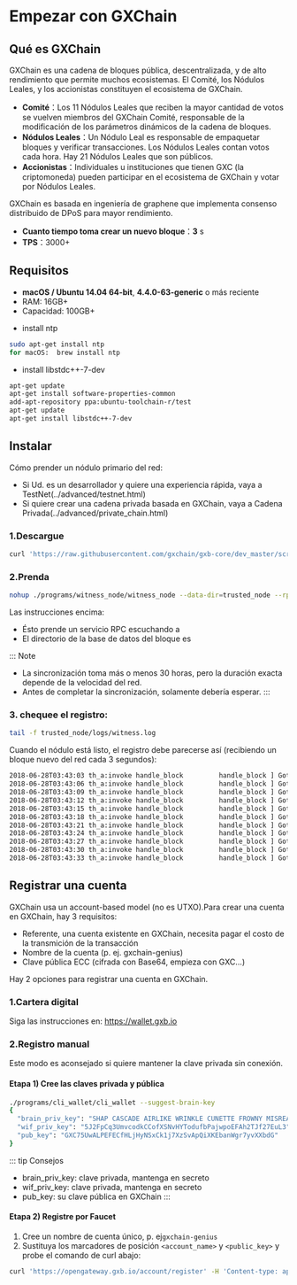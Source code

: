 # Empezar con GXChain

## Qué es GXChain

GXChain es una cadena de bloques pública, descentralizada, y de alto rendimiento que permite muchos ecosistemas. El Comité, los Nódulos Leales, y los accionistas constituyen el ecosistema de GXChain.

- **Comité**：Los 11 Nódulos Leales que reciben la mayor cantidad de votos se vuelven miembros del GXChain Comité, responsable de la modificación de los parámetros dinámicos de la cadena de bloques.
- **Nódulos Leales**：Un Nódulo Leal es responsable de empaquetar bloques y verificar transacciones. Los Nódulos Leales contan votos cada hora. Hay 21 Nódulos Leales que son públicos.
- **Accionistas**：Individuales u instituciones que tienen GXC (la criptomoneda) pueden participar en el ecosistema de GXChain y votar por Nódulos Leales.

GXChain es basada en ingeniería de graphene que implementa consenso distribuido de DPoS para mayor rendimiento.

- **Cuanto tiempo toma crear un nuevo bloque**：**3** s
- **TPS**：3000+

## Requisitos

- **macOS / Ubuntu 14.04 64-bit**, **4.4.0-63-generic** o más reciente
- RAM: 16GB+
- Capacidad: 100GB+


* install ntp
``` bash
sudo apt-get install ntp
for macOS:  brew install ntp
```

* install libstdc++-7-dev
```bash
apt-get update
apt-get install software-properties-common
add-apt-repository ppa:ubuntu-toolchain-r/test
apt-get update
apt-get install libstdc++-7-dev
```


## Instalar

Cómo prender un nódulo primario del red:

- Si Ud. es un desarrollador y quiere una experiencia rápida, vaya a TestNet(../advanced/testnet.html)
- Si quiere crear una cadena privada basada en GXChain, vaya a Cadena Privada(../advanced/private_chain.html)

### 1.Descargue

``` bash
curl 'https://raw.githubusercontent.com/gxchain/gxb-core/dev_master/script/gxchain_install.sh' | bash
```

### 2.Prenda

``` bash
nohup ./programs/witness_node/witness_node --data-dir=trusted_node --rpc-endpoint="127.0.0.1:28090" 1>nohup.out 2>&1 &
```

Las instrucciones encima:
- Ésto prende un servicio RPC escuchando a 
- El directorio de la base de datos del bloque es 

::: Note
- La sincronización toma más o menos 30 horas, pero la duración exacta depende de la velocidad del red.
- Antes de completar la sincronización, solamente debería esperar.
:::

### 3. chequee el registro:

``` bash
tail -f trusted_node/logs/witness.log
```

Cuando el nódulo está listo, el registro debe parecerse así (recibiendo un bloque nuevo del red cada 3 segundos):

``` bash
2018-06-28T03:43:03 th_a:invoke handle_block         handle_block ] Got block: #10731531 time: 2018-06-28T03:43:03 latency: 60 ms from: miner11  irreversible: 10731513 (-18)			application.cpp:489
2018-06-28T03:43:06 th_a:invoke handle_block         handle_block ] Got block: #10731532 time: 2018-06-28T03:43:06 latency: 16 ms from: taffy  irreversible: 10731515 (-17)			application.cpp:489
2018-06-28T03:43:09 th_a:invoke handle_block         handle_block ] Got block: #10731533 time: 2018-06-28T03:43:09 latency: 49 ms from: david12  irreversible: 10731515 (-18)			application.cpp:489
2018-06-28T03:43:12 th_a:invoke handle_block         handle_block ] Got block: #10731534 time: 2018-06-28T03:43:12 latency: 42 ms from: miner6  irreversible: 10731516 (-18)			application.cpp:489
2018-06-28T03:43:15 th_a:invoke handle_block         handle_block ] Got block: #10731535 time: 2018-06-28T03:43:15 latency: 10 ms from: sakura  irreversible: 10731516 (-19)			application.cpp:489
2018-06-28T03:43:18 th_a:invoke handle_block         handle_block ] Got block: #10731536 time: 2018-06-28T03:43:18 latency: 57 ms from: miner9  irreversible: 10731517 (-19)			application.cpp:489
2018-06-28T03:43:21 th_a:invoke handle_block         handle_block ] Got block: #10731537 time: 2018-06-28T03:43:21 latency: 56 ms from: robin-green  irreversible: 10731517 (-20)			application.cpp:489
2018-06-28T03:43:24 th_a:invoke handle_block         handle_block ] Got block: #10731538 time: 2018-06-28T03:43:24 latency: 17 ms from: kairos  irreversible: 10731522 (-16)			application.cpp:489
2018-06-28T03:43:27 th_a:invoke handle_block         handle_block ] Got block: #10731539 time: 2018-06-28T03:43:27 latency: 21 ms from: dennis1  irreversible: 10731524 (-15)			application.cpp:489
2018-06-28T03:43:30 th_a:invoke handle_block         handle_block ] Got block: #10731540 time: 2018-06-28T03:43:30 latency: 17 ms from: aaron  irreversible: 10731524 (-16)			application.cpp:489
2018-06-28T03:43:33 th_a:invoke handle_block         handle_block ] Got block: #10731541 time: 2018-06-28T03:43:33 latency: 23 ms from: caitlin  irreversible: 10731526 (-15)			application.cpp:489
```

## Registrar una cuenta

GXChain usa un account-based model (no es UTXO).Para crear una cuenta en GXChain, hay 3 requisitos:

- Referente, una cuenta existente en GXChain, necesita pagar el costo de la transmición de la transacción 
- Nombre de la cuenta (p. ej. gxchain-genius)
- Clave pública ECC (cifrada con Base64, empieza con GXC…)

Hay 2 opciones para registrar una cuenta en GXChain.

### 1.Cartera digital

Siga las instrucciones en: https://wallet.gxb.io

### 2.Registro manual

Este modo es aconsejado si quiere mantener la clave privada sin conexión.

#### Etapa 1) Cree las claves privada y pública

``` bash
./programs/cli_wallet/cli_wallet --suggest-brain-key
{
  "brain_priv_key": "SHAP CASCADE AIRLIKE WRINKLE CUNETTE FROWNY MISREAD MOIST HANDSET COLOVE EMOTION UNSPAN SEAWARD HAGGIS TEENTY NARRAS",
  "wif_priv_key": "5J2FpCq3UmvcodkCCofXSNvHYTodufbPajwpoEFAh2TJf27EuL3",
  "pub_key": "GXC75UwALPEFECfHLjHyNSxCk1j7XzSvApQiXKEbanWgr7yvXXbdG"
}
```

::: tip Consejos
- brain_priv_key: clave privada, mantenga en secreto
- wif_priv_key: clave privada, mantenga en secreto
- pub_key: su clave pública en GXChain
:::

####  Etapa 2) Registre por Faucet

1. Cree un nombre de cuenta único, p. ej`gxchain-genius`
2. Sustituya los marcadores de posición  `<account_name>`  y `<public_key>` y probe el comando de curl abajo:

``` bash
curl 'https://opengateway.gxb.io/account/register' -H 'Content-type: application/json' -H 'Accept: application/json' -d '{"account":{"name":"<account_name>","owner_key":"<public_key>","active_key":"<public_key>","memo_key":"<public_key>","refcode":null,"referrer":null}}'
```
